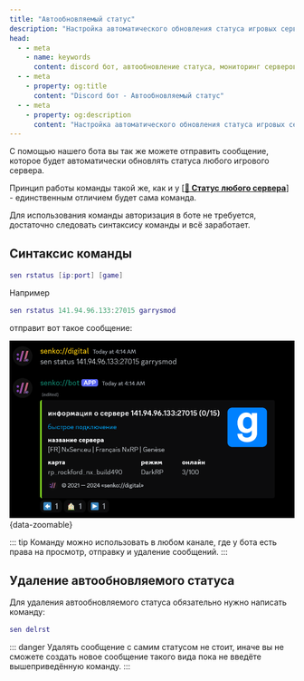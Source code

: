 ```yaml
---
title: "Автообновляемый статус"
description: "Настройка автоматического обновления статуса игровых серверов в Discord. Мониторинг серверов в реальном времени."
head:
  - - meta
    - name: keywords
      content: discord бот, автообновление статуса, мониторинг серверов, senko bot, игровые сервера
  - - meta
    - property: og:title 
      content: "Discord бот - Автообновляемый статус"
  - - meta
    - property: og:description
      content: "Настройка автоматического обновления статуса игровых серверов в Discord. Мониторинг серверов в реальном времени."
---
```


С помощью нашего бота вы так же можете отправить сообщение, которое будет автоматически обновлять статуса любого игрового сервера.

Принцип работы команды такой же, как и у [**[🔁 Статус любого сервера](/bot/any-status)**] - единственным отличием будет сама команда.

Для использования команды авторизация в боте не требуется, достаточно следовать синтаксису команды и всё заработает.

## Синтаксис команды

```lua
sen rstatus [ip:port] [game]
```

Например

```lua
sen rstatus 141.94.96.133:27015 garrysmod
```

отправит вот такое сообщение:

![sample status of a random game server](/images/bot/any-status.png){data-zoomable}

::: tip
Команду можно использовать в любом канале, где у бота есть права на просмотр, отправку и удаление сообщений.
:::

## Удаление автообновляемого статуса

Для удаления автообновляемого статуса обязательно нужно написать команду:

```lua
sen delrst
```

::: danger
Удалять сообщение с самим статусом не стоит, иначе вы не сможете создать новое сообщение такого вида пока не введёте вышеприведённую команду.
:::
